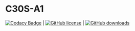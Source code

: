 # C30S-A1
[![Codacy Badge](https://api.codacy.com/project/badge/Grade/2b27365a3738479d9a75326ab87abec0)](https://www.codacy.com/app/cgenyk/C30S-A1-FIXED?utm_source=github.com&amp;utm_medium=referral&amp;utm_content=cgenyk/C30S-A1-FIXED&amp;utm_campaign=Badge_Grade) | [![GitHub license](https://img.shields.io/github/license/cgenyk/C30S-A1-FIXED.svg)](https://github.com/cgenyk/C30S-A1-FIXED) | [![GitHub downloads](https://img.shields.io/github/downloads/cgenyk/C30S-A1-FIXED.svg)](https://github.com/cgenyk/C30S-A1-FIXED)
